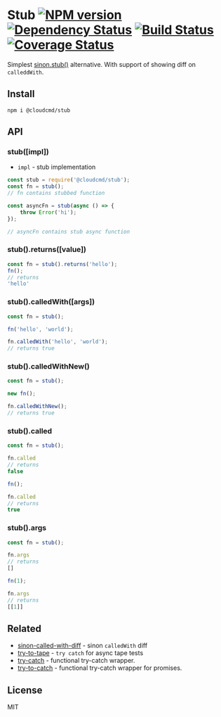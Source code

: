 # Stub [![NPM version][NPMIMGURL]][NPMURL] [![Dependency Status][DependencyStatusIMGURL]][DependencyStatusURL] [![Build Status][BuildStatusIMGURL]][BuildStatusURL] [![Coverage Status][CoverageIMGURL]][CoverageURL]

[NPMIMGURL]:                https://img.shields.io/npm/v/@cloudcmd/stub.svg?style=flat&longCache=true
[BuildStatusIMGURL]:        https://img.shields.io/travis/cloudcmd/stub/master.svg?style=flat&longCache=true
[DependencyStatusIMGURL]:   https://img.shields.io/david/cloudcmd/stub.svg?style=flat&longCache=true
[NPMURL]:                   https://npmjs.org/package/@cloudcmd/stub "npm"
[BuildStatusURL]:           https://travis-ci.org/cloudcmd/stub  "Build Status"
[DependencyStatusURL]:      https://david-dm.org/cloudcmd/stub "Dependency Status"

[CoverageURL]:              https://coveralls.io/github/cloudcmd/stub?branch=master
[CoverageIMGURL]:           https://coveralls.io/repos/cloudcmd/stub/badge.svg?branch=master&service=github

Simplest [sinon.stub()](https://sinonjs.org/) alternative. With support of showing diff on `calleddWith`.

## Install

```
npm i @cloudcmd/stub
```


## API

### stub([impl])

- `impl` - stub implementation

```js
const stub = require('@cloudcmd/stub');
const fn = stub();
// fn contains stubbed function

const asyncFn = stub(async () => {
    throw Error('hi');
});

// asyncFn contains stub async function
```

### stub().returns([value])

```js
const fn = stub().returns('hello');
fn();
// returns
'hello'
```

### stub().calledWith([args])

```js
const fn = stub();

fn('hello', 'world');

fn.calledWith('hello', 'world');
// returns true
```

### stub().calledWithNew()

```js
const fn = stub();

new fn();

fn.calledWithNew();
// returns true
```

### stub().called

```js
const fn = stub();

fn.called
// returns
false

fn();

fn.called
// returns
true
```

### stub().args

```js
const fn = stub();

fn.args
// returns
[]

fn(1);

fn.args
// returns
[[1]]
```

## Related

- [sinon-called-with-diff](https://github.com/coderaiser/sinon-called-with-diff) - sinon `calledWith` diff
- [try-to-tape](https://github.com/coderaiser/try-to-tape) - `try catch` for async tape tests
- [try-catch](https://github.com/coderaiser/try-catch "TryCatch") - functional try-catch wrapper.
- [try-to-catch](https://github.com/coderaiser/try-to-catch "TryToCatch") - functional try-catch wrapper for promises.

## License

MIT


